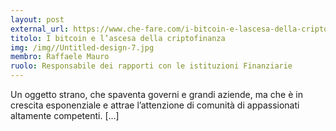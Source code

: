 ```yaml
---
layout: post
external_url: https://www.che-fare.com/i-bitcoin-e-lascesa-della-criptofinanza/
titolo: I bitcoin e l’ascesa della criptofinanza
img: /img//Untitled-design-7.jpg
membro: Raffaele Mauro
ruolo: Responsabile dei rapporti con le istituzioni Finanziarie
---
```


Un oggetto strano, che spaventa governi e grandi aziende, ma che è in crescita esponenziale e attrae l’attenzione di comunità di appassionati altamente competenti. […]
